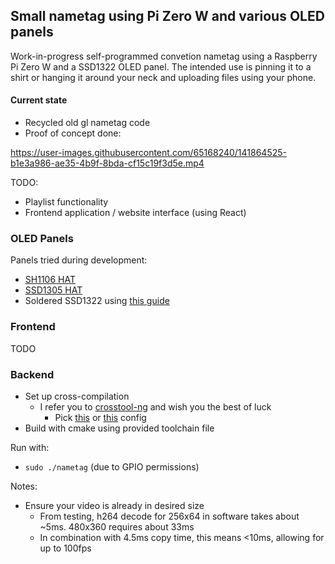 ## Small nametag using Pi Zero W and various OLED panels

Work-in-progress self-programmed convetion nametag using a Raspberry Pi Zero W and a SSD1322 OLED panel. The intended
use is pinning it to a shirt or hanging it around your neck and uploading files using your phone.

#### Current state

- Recycled old gl nametag code
- Proof of concept done:

https://user-images.githubusercontent.com/65168240/141864525-b1e3a986-ae35-4b9f-8bda-cf15c19f3d5e.mp4


TODO:

- Playlist functionality
- Frontend application / website interface (using React)

### OLED Panels

Panels tried during development:

- [SH1106 HAT](https://www.waveshare.com/1.3inch-oled-hat.htm)
- [SSD1305 HAT](https://www.waveshare.com/2.23inch-oled-hat.htm)
- Soldered SSD1322
  using [this guide](https://www.balena.io/blog/build-a-raspberry-pi-powered-train-station-oled-sign-for-your-desk/)

### Frontend

TODO

### Backend

- Set up cross-compilation
    - I refer you to [crosstool-ng](https://github.com/crosstool-ng/crosstool-ng) and wish you the best of luck
        - Pick [this](https://github.com/crosstool-ng/crosstool-ng/tree/master/samples/armv6-unknown-linux-gnueabihf)
          or [this](https://github.com/crosstool-ng/crosstool-ng/tree/master/samples/armv6-unknown-linux-gnueabi) config
- Build with cmake using provided toolchain file

Run with:

- `sudo ./nametag` (due to GPIO permissions)

Notes:

- Ensure your video is already in desired size
    - From testing, h264 decode for 256x64 in software takes about ~5ms. 480x360 requires about 33ms
    - In combination with 4.5ms copy time, this means <10ms, allowing for up to 100fps
